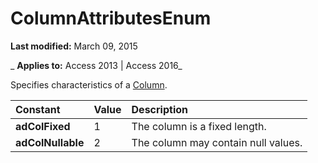 
# ColumnAttributesEnum

 **Last modified:** March 09, 2015

 _ **Applies to:** Access 2013 | Access 2016_



Specifies characteristics of a [Column](ad38c2df-f704-0599-4b7a-8556e430ba46.md).


|**Constant**|**Value**|**Description**|
|:-----|:-----|:-----|
|**adColFixed**|1|The column is a fixed length.|
|**adColNullable**|2|The column may contain null values.|

